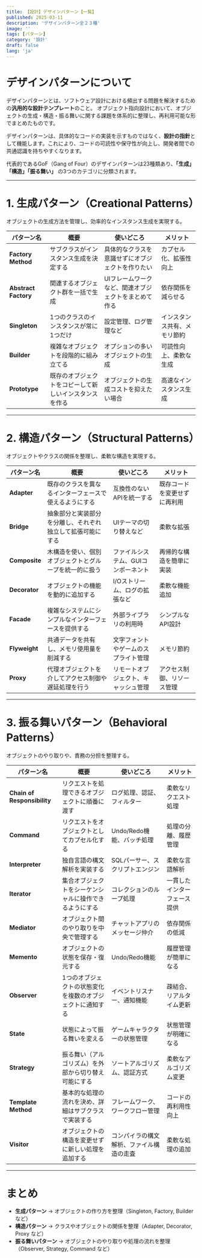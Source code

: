 ```yaml
---
title: 【設計】デザインパターン【一覧】
published: 2025-03-11
description: 'デザインパターン全２３種'
image: ''
tags: [パターン]
category: '設計'
draft: false 
lang: 'ja'
---
```

# デザインパターンについて
デザインパターンとは、ソフトウェア設計における頻出する問題を解決するための**汎用的な設計テンプレート**のこと。
オブジェクト指向設計において、オブジェクトの生成・構造・振る舞いに関する課題を体系的に整理し、再利用可能な形でまとめたものです。

デザインパターンは、具体的なコードの実装を示すものではなく、**設計の指針**として機能します。これにより、コードの可読性や保守性が向上し、開発者間での共通認識を持ちやすくなります。

代表的であるGoF（Gang of Four）のデザインパターンは23種類あり、**「生成」「構造」「振る舞い」** の3つのカテゴリに分類されます。

---

# **1. 生成パターン（Creational Patterns）**  
オブジェクトの生成方法を管理し、効率的なインスタンス生成を実現する。

| パターン名           | 概要                                                   | 使いどころ                                           | メリット                     |
| -------------------- | ------------------------------------------------------ | ---------------------------------------------------- | ---------------------------- |
| **Factory Method**   | サブクラスがインスタンス生成を決定する                 | 具体的なクラスを意識せずにオブジェクトを作りたい     | カプセル化、拡張性向上       |
| **Abstract Factory** | 関連するオブジェクト群を一括で生成                     | UIフレームワークなど、関連オブジェクトをまとめて作る | 依存関係を減らせる           |
| **Singleton**        | 1つのクラスのインスタンスが常に1つだけ                 | 設定管理、ログ管理など                               | インスタンス共有、メモリ節約 |
| **Builder**          | 複雑なオブジェクトを段階的に組み立てる                 | オプションの多いオブジェクトの生成                   | 可読性向上、柔軟な生成       |
| **Prototype**        | 既存のオブジェクトをコピーして新しいインスタンスを作る | オブジェクトの生成コストを抑えたい場合               | 高速なインスタンス生成       |

---

# **2. 構造パターン（Structural Patterns）**  
オブジェクトやクラスの関係を整理し、柔軟な構造を実現する。

| パターン名    | 概要                                                       | 使いどころ                           | メリット                     |
| ------------- | ---------------------------------------------------------- | ------------------------------------ | ---------------------------- |
| **Adapter**   | 既存のクラスを異なるインターフェースで使えるようにする     | 互換性のないAPIを統一する            | 既存コードを変更せずに再利用 |
| **Bridge**    | 抽象部分と実装部分を分離し、それぞれ独立して拡張可能にする | UIテーマの切り替えなど               | 柔軟な拡張                   |
| **Composite** | 木構造を使い、個別オブジェクトとグループを統一的に扱う     | ファイルシステム、GUIコンポーネント  | 再帰的な構造を簡単に実装     |
| **Decorator** | オブジェクトの機能を動的に追加する                         | I/Oストリーム、ログの拡張など        | 柔軟な機能追加               |
| **Facade**    | 複雑なシステムにシンプルなインターフェースを提供する       | 外部ライブラリの利用時               | シンプルなAPI設計            |
| **Flyweight** | 共通データを共有し、メモリ使用量を削減する                 | 文字フォントやゲームのスプライト管理 | メモリ節約                   |
| **Proxy**     | 代理オブジェクトを介してアクセス制御や遅延処理を行う       | リモートオブジェクト、キャッシュ管理 | アクセス制御、リソース管理   |

---

# **3. 振る舞いパターン（Behavioral Patterns）**  
オブジェクトのやり取りや、責務の分担を整理する。

| パターン名                  | 概要                                                      | 使いどころ                               | メリット                     |
| --------------------------- | --------------------------------------------------------- | ---------------------------------------- | ---------------------------- |
| **Chain of Responsibility** | リクエストを処理できるオブジェクトに順番に渡す            | ログ処理、認証、フィルター               | 柔軟なリクエスト処理         |
| **Command**                 | リクエストをオブジェクトとしてカプセル化する              | Undo/Redo機能、バッチ処理                | 処理の分離、履歴管理         |
| **Interpreter**             | 独自言語の構文解析を実装する                              | SQLパーサー、スクリプトエンジン          | 柔軟な言語解析               |
| **Iterator**                | 集合オブジェクトをシーケンシャルに操作できるようにする    | コレクションのループ処理                 | 一貫したインターフェース提供 |
| **Mediator**                | オブジェクト間のやり取りを中央で管理する                  | チャットアプリのメッセージ仲介           | 依存関係の低減               |
| **Memento**                 | オブジェクトの状態を保存・復元する                        | Undo/Redo機能                            | 履歴管理が簡単になる         |
| **Observer**                | 1つのオブジェクトの状態変化を複数のオブジェクトに通知する | イベントリスナー、通知機能               | 疎結合、リアルタイム更新     |
| **State**                   | 状態によって振る舞いを変える                              | ゲームキャラクターの状態管理             | 状態管理が明確になる         |
| **Strategy**                | 振る舞い（アルゴリズム）を外部から切り替え可能にする      | ソートアルゴリズム、認証方式             | 柔軟なアルゴリズム変更       |
| **Template Method**         | 基本的な処理の流れを決め、詳細はサブクラスで実装する      | フレームワーク、ワークフロー管理         | コードの再利用性向上         |
| **Visitor**                 | オブジェクトの構造を変更せずに新しい処理を追加する        | コンパイラの構文解析、ファイル構造の走査 | 柔軟な処理の追加             |

---

# **まとめ**
- **生成パターン** → オブジェクトの作り方を整理（Singleton, Factory, Builder など）  
- **構造パターン** → クラスやオブジェクトの関係を整理（Adapter, Decorator, Proxy など）  
- **振る舞いパターン** → オブジェクトのやり取りや処理の流れを整理（Observer, Strategy, Command など）
